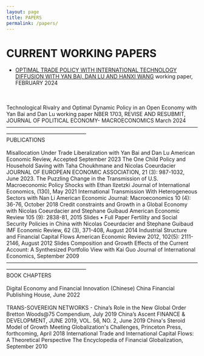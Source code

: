 ```yaml
---
layout: page
title: PAPERS
permalink: /papers/
---
```

# **CURRENT WORKING PAPERS**
    
- [<span class="red-bold-small">OPTIMAL TRADE POLICY WITH INTERNATIONAL TECHNOLOGY DIFFUSION WITH YAN BAI, DAN LU AND HANXI WANG</span>](pdf/BJL_July2021.pdf)
working paper, FEBRUARY 2024
<br>
<br>
Technological Rivalry and Optimal Dynamic Policy in an Open Economy
with Yan Bai and Dan Lu
working paper NBER 1703, REVISE AND RESUBMIT, JOURNAL OF POLITICAL ECONOMY- MACROECONOMICS March 2024
———————————————————————————————————————————————————
<br>
PUBLICATIONS
<br>
<br>
Misallocation Under Trade Liberalization
with Yan Bai and Dan Lu
American Economic Review, Accepted September 2023
The One Child Policy and Household Saving
with Taha Choukhmane and Nicolas Coeurdacier
JOURNAL OF EUROPEAN ECONOMIC ASSOCIATION, 21 (3): 987-1032, June 2023.
The Puzzling Change in the Transmission of U.S. Macroeconomic Policy Shocks
with Ethan Ilzetzki
Journal of International Economics, (130), May 2021
International Transmission With Heterogeneous Sectors
with Nan Li
American Economic Journal: Macroeconomics 10 (4): 36-76, October 2018
Credit constraints and Growth in a Global Economy
with Nicolas Coeurdacier and Stephane Guibaud
American Economic Review 105 (9): 2838-81, 2015
Slides • Full Paper
Fertility and Social Security Policies in China
with Nicolas Coeurdacier and Stephane Guibaud
IMF Economic Review, 62 (3), 371-408, August 2014
Industrial Structure and Financial Capital Flows
American Economic Review 2012, 102(5): 2111-2146, August 2012
Slides
Composition and Growth Effects of the Current Account: A Synthesized Portfolio View
with Kai Guo
Journal of International Economics, September 2009
———————————————————————————————————————————————————
<br>
BOOK CHAPTERS
<br>
<br>
Digital Economy and Financial Innovation (Chinese)
China Financial Publishing House, June 2022
<br>
<br>
TRANS-SOVEREIGN NETWORKS - China’s Role in the New Global Order
Bretton Woods@75 Compendium, July 2019
China’s Ascent
FINANCE & DEVELOPMENT, JUNE 2019, VOL. 56, NO. 2, June 2019
China's Steroid Model of Growth
Meeting Globalization's Challenges, Princeton Press, forthcoming, April 2018
International Trade and International Capital Flows:
A Theoretical Perspective
The Encyclopedia of Financial Globalization, September 2010
